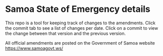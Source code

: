 # Samoa State of Emergency details

This repo is a tool for keeping track of changes to the amendments. Click the commit tab to see a list of changes per date. Click on a commit to view the change between that version and the previous version.

All official amendments are posted on the Government of Samoa website https://www.samoagovt.ws/
